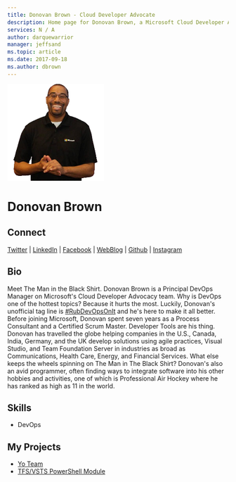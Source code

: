 ```yaml
---
title: Donovan Brown - Cloud Developer Advocate
description: Home page for Donovan Brown, a Microsoft Cloud Developer Advocate
services: N / A
author: darquewarrior
manager: jeffsand
ms.topic: article
ms.date: 2017-09-18
ms.author: dbrown
---
```


![Image of Donovan Brown](media/profiles/donovan-brown.png)

# Donovan Brown


## Connect
[Twitter](https://twitter.com/DonovanBrown) | [LinkedIn](https://www.linkedin.com/in/donovanb/) | [Facebook](https://www.facebook.com/darquewarrior/) | [WebBlog](http://www.donovanbrown.com/) | [Github](https://github.com/darquewarrior) | [Instagram](https://www.instagram.com/darquewarrior/)

## Bio

Meet The Man in the Black Shirt. Donovan Brown is a Principal DevOps Manager on Microsoft's Cloud Developer Advocacy team. Why is DevOps one of the hottest topics? Because it hurts the most. Luckily, Donovan's unofficial tag line is [#RubDevOpsOnIt](https://twitter.com/search?q=%23RubDevOpsOnIt&src=typd) and he's here to make it all better. Before joining Microsoft, Donovan spent seven years as a Process Consultant and a Certified Scrum Master. Developer Tools are his thing. Donovan has travelled the globe helping companies in the U.S., Canada, India, Germany, and the UK develop solutions using agile practices, Visual Studio, and Team Foundation Server in industries as broad as Communications, Health Care, Energy, and Financial Services. What else keeps the wheels spinning on The Man in The Black Shirt? Donovan's also an avid programmer, often finding ways to integrate software into his other hobbies and activities, one of which is Professional Air Hockey where he has ranked as high as 11 in the world.

## Skills

* DevOps


## My Projects

* [Yo Team](https://www.npmjs.com/package/generator-team)
* [TFS/VSTS PowerShell Module](https://www.powershellgallery.com/packages/vsTeam/)
